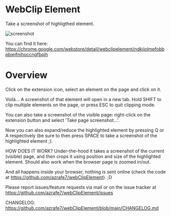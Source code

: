 # WebClip Element
Take a screenshot of highligthed element.

![screenshot](./webstore_assets/screenshot_01.png "Screenshot")

You can find it here: https://chrome.google.com/webstore/detail/webclipelement/ndkjiolmefobbpbiejfnihoccngfbpjh

# Overview
Click on the extension icon, select an element on the page and click on it.

Voilà... A screenshot of that element will open in a new tab.
Hold SHIFT to clip multiple elements on the page, or press ESC to quit clipping mode.

You can also take a screenshot of the visible page:
right-click on the extension button and select 'Take page screenshot...'.

Now you can also expand/reduce the highlighted element by pressing Q or A respectively (be sure to then press SPACE to take a screenshot of the highlighted element ;).

HOW DOES IT WORK?
Under-the-hood it takes a screenshot of the current (visible) page, and then crops it using position and size of the highlighted element.
Should also work when the browser page is zoomed in/out.

And all happens inside your browser, nothing is sent online (check the code at https://github.com/azrafe7/webClipElement). ;D

Please report issues/feature requests via mail or on the issue tracker at https://github.com/azrafe7/webClipElement/issues

CHANGELOG: https://github.com/azrafe7/webClipElement/blob/main/CHANGELOG.md
